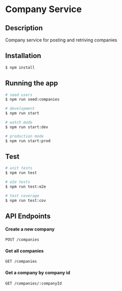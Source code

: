 # Company Service

## Description
Company service for posting and retriving companies  
   
## Installation

```bash
$ npm install
```

## Running the app

```bash
# seed users
$ npm run seed:companies

# development
$ npm run start

# watch mode
$ npm run start:dev

# production mode
$ npm run start:prod
```

## Test

```bash
# unit tests
$ npm run test

# e2e tests
$ npm run test:e2e

# test coverage
$ npm run test:cov
```

## API Endpoints  

#### Create a new company  
`POST /companies`

#### Get all companies  
`GET /companies`

#### Get a company by company id  
`GET /companies/:companyId`